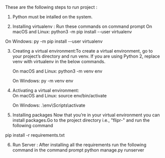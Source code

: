 These are the following steps to run project : 
1. Python must be intalled on the system.

2. Installing virtualenv : Run these commands on command prompt
   On macOS and Linux:
    python3 -m pip install --user virtualenv
    
  On Windows:
   py -m pip install --user virtualenv
   
3. Creating a virtual environment:To create a virtual environment, go to your project’s directory and run venv. If you are using Python 2, replace venv with virtualenv in the below commands.

      On macOS and Linux:
      python3 -m venv env
      
      On Windows:
      py -m venv env
      
4. Activating a virtual environment:   
      On macOS and Linux:
          source env/bin/activate
          
      On Windows:
        .\env\Scripts\activate
        
5. Installing packages
Now that you’re in your virtual environment you can install packages.Go to the project directory i.e., "flipr-"  and run the following command

  pip install -r requirements.txt
 
6. Run Server : After installing all the requirements run the following command in the command prompt 
    python manage.py runserver
